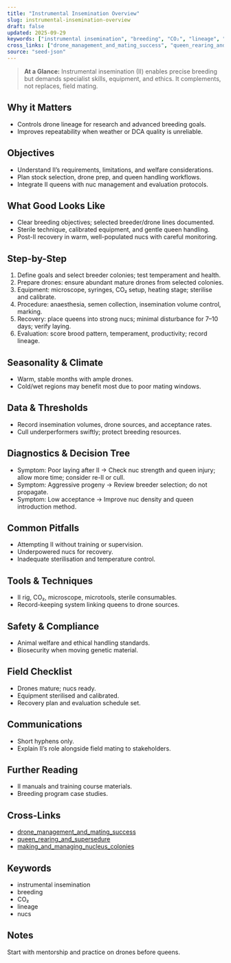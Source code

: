 ```yaml
---
title: "Instrumental Insemination Overview"
slug: instrumental-insemination-overview
draft: false
updated: 2025-09-29
keywords: ["instrumental insemination", "breeding", "CO₂", "lineage", "nucs"]
cross_links: ["drone_management_and_mating_success", "queen_rearing_and_supersedure", "making_and_managing_nucleus_colonies"]
source: "seed-json"
---
```


> **At a Glance:** Instrumental insemination (II) enables precise breeding but demands specialist skills, equipment, and ethics. It complements, not replaces, field mating.

## Why it Matters
- Controls drone lineage for research and advanced breeding goals.
- Improves repeatability when weather or DCA quality is unreliable.

## Objectives
- Understand II’s requirements, limitations, and welfare considerations.
- Plan stock selection, drone prep, and queen handling workflows.
- Integrate II queens with nuc management and evaluation protocols.

## What Good Looks Like
- Clear breeding objectives; selected breeder/drone lines documented.
- Sterile technique, calibrated equipment, and gentle queen handling.
- Post-II recovery in warm, well-populated nucs with careful monitoring.

## Step-by-Step
1) Define goals and select breeder colonies; test temperament and health.
2) Prepare drones: ensure abundant mature drones from selected colonies.
3) Equipment: microscope, syringes, CO₂ setup, heating stage; sterilise and calibrate.
4) Procedure: anaesthesia, semen collection, insemination volume control, marking.
5) Recovery: place queens into strong nucs; minimal disturbance for 7–10 days; verify laying.
6) Evaluation: score brood pattern, temperament, productivity; record lineage.

## Seasonality & Climate
- Warm, stable months with ample drones.
- Cold/wet regions may benefit most due to poor mating windows.

## Data & Thresholds
- Record insemination volumes, drone sources, and acceptance rates.
- Cull underperformers swiftly; protect breeding resources.

## Diagnostics & Decision Tree
- Symptom: Poor laying after II -> Check nuc strength and queen injury; allow more time; consider re-II or cull.
- Symptom: Aggressive progeny -> Review breeder selection; do not propagate.
- Symptom: Low acceptance -> Improve nuc density and queen introduction method.

## Common Pitfalls
- Attempting II without training or supervision.
- Underpowered nucs for recovery.
- Inadequate sterilisation and temperature control.

## Tools & Techniques
- II rig, CO₂, microscope, microtools, sterile consumables.
- Record-keeping system linking queens to drone sources.

## Safety & Compliance
- Animal welfare and ethical handling standards.
- Biosecurity when moving genetic material.

## Field Checklist
- Drones mature; nucs ready.
- Equipment sterilised and calibrated.
- Recovery plan and evaluation schedule set.

## Communications
- Short hyphens only.
- Explain II’s role alongside field mating to stakeholders.

## Further Reading
- II manuals and training course materials.
- Breeding program case studies.

## Cross-Links
- [drone_management_and_mating_success](/topics/drone-management-and-mating-success/)
- [queen_rearing_and_supersedure](/topics/queen-rearing-and-supersedure/)
- [making_and_managing_nucleus_colonies](/topics/making-and-managing-nucleus-colonies/)

## Keywords
- instrumental insemination
- breeding
- CO₂
- lineage
- nucs

## Notes
Start with mentorship and practice on drones before queens.
